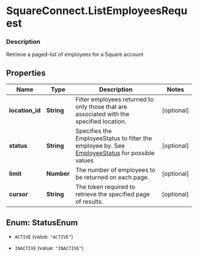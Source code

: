 # SquareConnect.ListEmployeesRequest

### Description

Retrieve a paged-list of employees for a Square account

## Properties
Name | Type | Description | Notes
------------ | ------------- | ------------- | -------------
**location_id** | **String** | Filter employees returned to only those that are associated with the specified location. | [optional] 
**status** | **String** | Specifies the EmployeeStatus to filter the employee by. See [EmployeeStatus](#type-employeestatus) for possible values | [optional] 
**limit** | **Number** | The number of employees to be returned on each page. | [optional] 
**cursor** | **String** | The token required to retrieve the specified page of results. | [optional] 


<a name="StatusEnum"></a>
## Enum: StatusEnum


* `ACTIVE` (value: `"ACTIVE"`)

* `INACTIVE` (value: `"INACTIVE"`)




